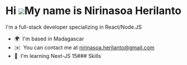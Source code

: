 Hi ![](https://user-images.githubusercontent.com/18350557/176309783-0785949b-9127-417c-8b55-ab5a4333674e.gif)My name is Nirinasoa Herilanto
===========================================================================================================================================

I'm a full-stack developer specializing in React/Node.JS

*   🌍  I'm based in Madagascar
*   ✉️  You can contact me at [nirinasoa.herilanto@gmail.com](mailto:nirinasoa.herilanto@gmail.com)
*   🧠  I'm learning Next-JS 15### Skills 

